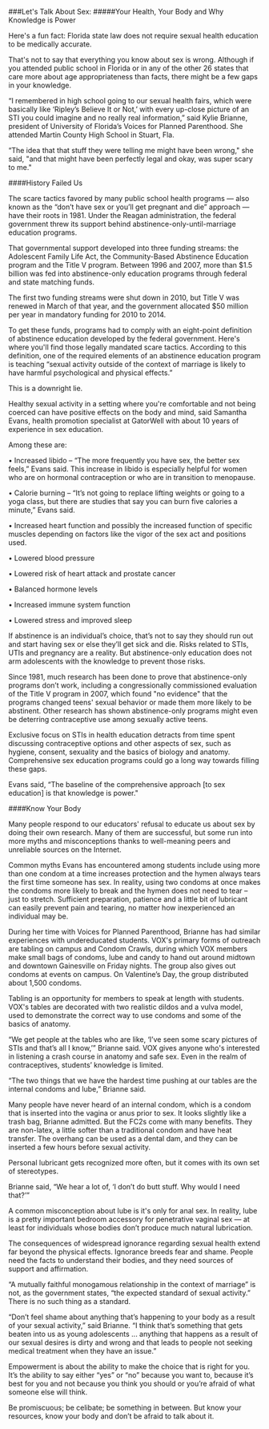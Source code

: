 ###Let's Talk About Sex:
#####Your Health, Your Body and Why Knowledge is Power

Here's a fun fact: Florida state law does not require sexual health education to be medically accurate. 

That's not to say that everything you know about sex is wrong. Although if you attended public school in Florida or in any of the other 26 states that care more about age appropriateness than facts, there might be a few gaps in your knowledge.

“I remembered in high school going to our sexual health fairs, which were basically like ‘Ripley’s Believe It or Not,’ with every up-close picture of an STI you could imagine and no really real information,” said Kylie Brianne, president of University of Florida’s Voices for Planned Parenthood. She attended Martin County High School in Stuart, Fla.

“The idea that that stuff they were telling me might have been wrong," she said, "and that might have been perfectly legal and okay, was super scary to me." 

####History Failed Us 

The scare tactics favored by many public school health programs — also known as the “don’t have sex or you’ll get pregnant and die” approach — have their roots in 1981. Under the Reagan administration, the federal government threw its support behind abstinence-only-until-marriage education programs.

That governmental support developed into three funding streams: the Adolescent Family Life Act, the Community-Based Abstinence Education program and the Title V program. Between 1996 and 2007, more than $1.5 billion was fed into abstinence-only education programs through federal and state matching funds. 

The first two funding streams were shut down in 2010, but Title V was renewed in March of that year, and the government allocated $50 million per year in mandatory funding for 2010 to 2014.

To get these funds, programs had to comply with an eight-point definition of abstinence education developed by the federal government. Here's where you'll find those legally mandated scare tactics. According to this definition, one of the required elements of an abstinence education program is teaching “sexual activity outside of the context of marriage is likely to have harmful psychological and physical effects.”

This is a downright lie.

Healthy sexual activity in a setting where you're comfortable and not being coerced can have positive effects on the body and mind, said Samantha Evans, health promotion specialist at GatorWell with about 10 years of experience in sex education. 

Among these are: 

• Increased libido – “The more frequently you have sex, the better sex feels,” Evans said. This increase in libido is especially helpful for women who are on hormonal contraception or who are in transition to menopause. 

• Calorie burning – “It’s not going to replace lifting weights or going to a yoga class, but there are studies that say you can burn five calories a minute,” Evans said. 

• Increased heart function and possibly the increased function of specific muscles depending on factors like the vigor of the sex act and positions used. 

• Lowered blood pressure 

• Lowered risk of heart attack and prostate cancer 

• Balanced hormone levels 

• Increased immune system function 

• Lowered stress and improved sleep

If abstinence is an individual’s choice, that’s not to say they should run out and start having sex or else they’ll get sick and die. Risks related to STIs, UTIs and pregnancy are a reality. But abstinence-only education does not arm adolescents with the knowledge to prevent those risks. 

Since 1981, much research has been done to prove that abstinence-only programs don’t work, including a congressionally commissioned evaluation of the Title V program in 2007, which found "no evidence" that the programs changed teens' sexual behavior or made them more likely to be abstinent. Other research has shown abstinence-only programs might even be deterring contraceptive use among sexually active teens. 

Exclusive focus on STIs in health education detracts from time spent discussing contraceptive options and other aspects of sex, such as hygiene, consent, sexuality and the basics of biology and anatomy. Comprehensive sex education programs could go a long way towards filling these gaps.

Evans said, “The baseline of the comprehensive approach [to sex education] is that knowledge is power." 

####Know Your Body 

Many people respond to our educators' refusal to educate us about sex by doing their own research. Many of them are successful, but some run into more myths and misconceptions thanks to well-meaning peers and unreliable sources on the Internet.

Common myths Evans has encountered among students include using more than one condom at a time increases protection and the hymen always tears the first time someone has sex. In reality, using two condoms at once makes  the condoms more likely to break and the hymen does not need to tear – just to stretch. Sufficient preparation, patience and a little bit of lubricant can easily prevent pain and tearing, no matter how inexperienced an individual may be.

During her time with Voices for Planned Parenthood, Brianne has had similar experiences with undereducated students.
VOX's primary forms of outreach are tabling on campus and Condom Crawls, during which VOX members make small bags of condoms, lube and candy to hand out around midtown and downtown Gainesville on Friday nights. The group also gives out condoms at events on campus. On Valentine’s Day, the group distributed about 1,500 condoms.

Tabling is an opportunity for members to speak at length with students. VOX's tables are decorated with two realistic dildos and a vulva model, used to demonstrate the correct way to use condoms and some of the basics of anatomy.

“We get people at the tables who are like, ‘I’ve seen some scary pictures of STIs and that’s all I know,’” Brianne said.
VOX gives anyone who's interested in listening a crash course in anatomy and safe sex. Even in the realm of contraceptives, students’ knowledge is limited.

“The two things that we have the hardest time pushing at our tables are the internal condoms and lube,” Brianne said.

Many people have never heard of an internal condom, which is a condom that is inserted into the vagina or anus prior to sex. It looks slightly like a trash bag, Brianne admitted. But the FC2s come with many benefits. They are non-latex, a little softer than a traditional condom and have heat transfer. The overhang can be used as a dental dam, and they can be inserted a few hours before sexual activity.

Personal lubricant gets recognized more often, but it comes with its own set of stereotypes.

 Brianne said, “We hear a lot of, ‘I don’t do butt stuff. Why would I need that?’”

A common misconception about lube is it's only for anal sex. In reality, lube is a pretty important bedroom accessory for penetrative vaginal sex — at least for individuals whose bodies don’t produce much natural lubrication.

The consequences of widespread ignorance regarding sexual health extend far beyond the physical effects. Ignorance breeds fear and shame. People need the facts to understand their bodies, and they need sources of support and affirmation.

“A mutually faithful monogamous relationship in the context of marriage” is not, as the government states, “the expected standard of sexual activity.” There is no such thing as a standard.

“Don’t feel shame about anything that’s happening to your body as a result of your sexual activity,” said Brianne. “I think that’s something that gets beaten into us as young adolescents ... anything that happens as a result of our sexual desires is dirty and wrong and that leads to people not seeking medical treatment when they have an issue.”

Empowerment is about the ability to make the choice that is right for you. It’s the ability to say either “yes” or “no” because you want to, because it’s best for you and not because you think you should or you’re afraid of what someone else will think.

Be promiscuous; be celibate; be something in between. But know your resources, know your body and don’t be afraid to talk about it.
